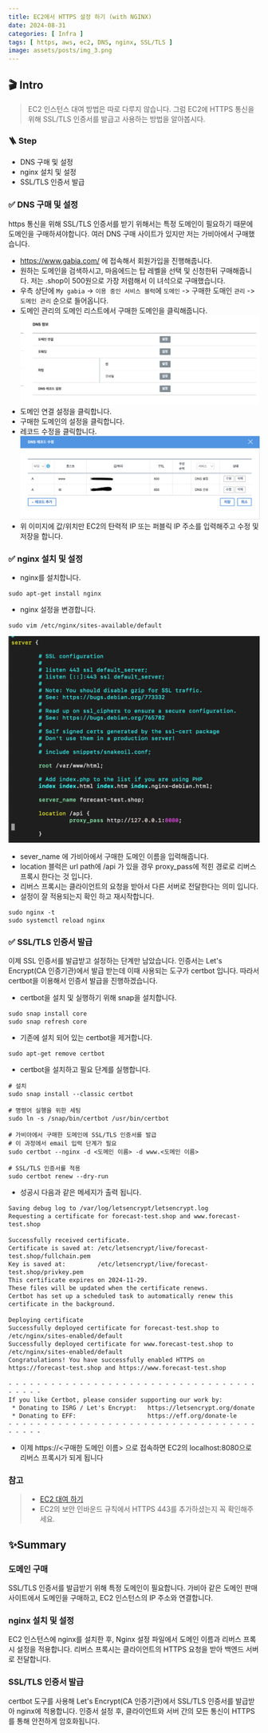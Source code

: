 ```yaml
---
title: EC2에서 HTTPS 설정 하기 (with NGINX)
date: 2024-08-31
categories: [ Infra ]
tags: [ https, aws, ec2, DNS, nginx, SSL/TLS ]
image: assets/posts/img_3.png
---
```


## 🎬 Intro

> EC2 인스턴스 대여 방법은 따로 다루지 않습니다.
> 그럼 EC2에 HTTPS 통신을 위해 SSL/TLS 인증서를 발급고 사용하는 방법을 알아봅시다.

### 🪜 Step

- DNS 구매 및 설정
- nginx 설치 및 설정
- SSL/TLS 인증서 발급

### ✅ DNS 구매 및 설정

https 통신을 위해 SSL/TLS 인증서를 받기 위해서는 특정 도메인이 필요하기 때문에 도메인을 구매하셔야합니다.
여러 DNS 구매 사이트가 있지만 저는 가비아에서 구매했습니다.

- https://www.gabia.com/ 에 접속해서 회원가입을 진행해줍니다.
- 원하는 도메인을 검색하시고, 마음에드는 탑 레벨을 선택 및 신청한뒤 구매해줍니다. 저는 .shop이 500원으로 가장 저렴해서 이 녀석으로 구매했습니다.
- 우측 상단에 `My gabia` -> `이용 중인 서비스 블럭`에 `도메인` -> 구매한 도매인 `관리` -> `도메인 관리` 순으로 들어옵니다.
- 도메인 관리의 도메인 리스트에서 구매한 도메인을 클릭해줍니다.
  ![img.png](assets/posts/img.png)
- 도메인 연결 설정을 클릭합니다.
- 구매한 도메인의 설정을 클릭합니다.
- 레코드 수정을 클릭합니다.
  ![img_1.png](assets/posts/img1.png)
- 위 이미지에 값/위치만 EC2의 탄력적 IP 또는 퍼블릭 IP 주소를 입력해주고 수정 및 저장을 합니다.

### ✅ nginx 설치 및 설정

- nginx를 설치합니다.

```shell
sudo apt-get install nginx
```

- nginx 설정을 변경합니다.

```shell
sudo vim /etc/nginx/sites-available/default
```

![img_1.png](assets/posts/img_2.png)

- sever_name 에 가비아에서 구매한 도메인 이름을 입력해줍니다.
- location 블럭은 url path에 /api 가 있을 경우 proxy_pass에 적힌 경로로 리버스 프록시 한다는 것 입니다.
- 리버스 프록시는 클라이언트의 요청을 받아서 다른 서버로 전달한다는 의미 입니다.
- 설정이 잘 적용되는지 확인 하고 재시작합니다.

```shell
sudo nginx -t
sudo systemctl reload nginx
```

### ✅ SSL/TLS 인증서 발급

이제 SSL 인증서를 발급받고 설정하는 단계만 남았습니다. 인증서는 Let's Encrypt(CA 인증기관)에서 발급 받는데 이때 사용되는 도구가 certbot 입니다.
따라서 certbot을 이용해서 인증서 발급을 진행하겠습니다.

- certbot을 설치 및 실행하기 위해 snap을 설치합니다.

```shell
sudo snap install core
sudo snap refresh core
```

- 기존에 설치 되어 있는 certbot을 제거합니다.

```shell
sudo apt-get remove certbot
```

- certbot을 설치하고 필요 단계를 실행합니다.

```shell
# 설치
sudo snap install --classic certbot

# 명령어 실행을 위한 세팅
sudo ln -s /snap/bin/certbot /usr/bin/certbot

# 가비아에서 구매한 도메인에 SSL/TLS 인증서를 발급
# 이 과정에서 email 입력 단계가 필요
sudo certbot --nginx -d <도메인 이름> -d www.<도메인 이름>

# SSL/TLS 인증서를 적용
sudo certbot renew --dry-run
```

- 성공시 다음과 같은 메세지가 출력 됩니다.

```shell
Saving debug log to /var/log/letsencrypt/letsencrypt.log
Requesting a certificate for forecast-test.shop and www.forecast-test.shop

Successfully received certificate.
Certificate is saved at: /etc/letsencrypt/live/forecast-test.shop/fullchain.pem
Key is saved at:         /etc/letsencrypt/live/forecast-test.shop/privkey.pem
This certificate expires on 2024-11-29.
These files will be updated when the certificate renews.
Certbot has set up a scheduled task to automatically renew this certificate in the background.

Deploying certificate
Successfully deployed certificate for forecast-test.shop to /etc/nginx/sites-enabled/default
Successfully deployed certificate for www.forecast-test.shop to /etc/nginx/sites-enabled/default
Congratulations! You have successfully enabled HTTPS on https://forecast-test.shop and https://www.forecast-test.shop

- - - - - - - - - - - - - - - - - - - - - - - - - - - - - - - - - - - - - - - -
If you like Certbot, please consider supporting our work by:
 * Donating to ISRG / Let's Encrypt:   https://letsencrypt.org/donate
 * Donating to EFF:                    https://eff.org/donate-le
- - - - - - - - - - - - - - - - - - - - - - - - - - - - - - - - - - - - - - - -
```

- 이제 https://<구매한 도메인 이름> 으로 접속하면 EC2의 localhost:8080으로 리버스 프록시가 되게 됩니다

### 참고

> - [EC2 대여 하기](https://velog.io/@sunblock99/AWS-%ED%94%84%EB%A6%AC%ED%8B%B0%EC%96%B4-EC2-%EC%9D%B8%EC%8A%A4%ED%84%B4%EC%8A%A4-%EB%A7%8C%EB%93%9C%EB%8A%94-%EB%B0%A9%EB%B2%95)
> - EC2의 보안 인바운드 규칙에서 HTTPS 443를 추가하셨는지 꼭 확인해주세요.

## ✨Summary

### 도메인 구매

SSL/TLS 인증서를 발급받기 위해 특정 도메인이 필요합니다.
가비아 같은 도메인 판매 사이트에서 도메인을 구매하고, EC2 인스턴스의 IP 주소와 연결합니다.

### nginx 설치 및 설정

EC2 인스턴스에 nginx를 설치한 후, Nginx 설정 파일에서 도메인 이름과 리버스 프록시 설정을 적용합니다.
리버스 프록시는 클라이언트의 HTTPS 요청을 받아 백엔드 서버로 전달합니다.

### SSL/TLS 인증서 발급

certbot 도구를 사용해 Let's Encrypt(CA 인증기관)에서 SSL/TLS 인증서를 발급받아 nginx에 적용합니다.
인증서 설정 후, 클라이언트와 서버 간의 모든 통신이 HTTPS를 통해 안전하게 암호화됩니다.
